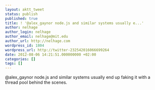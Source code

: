 ```yaml
---
layout: aktt_tweet
status: publish
published: true
title: ! '@alex_gaynor node.js and similar systems usually e...'
author: nelhage
author_login: nelhage
author_email: nelhage@mit.edu
author_url: http://nelhage.com
wordpress_id: 1804
wordpress_url: http://twitter-232542016066699264
date: 2012-08-06 14:21:51.000000000 +02:00
categories: []
tags: []
---
```

@alex_gaynor node.js and similar systems usually end up faking it with a thread pool behind the scenes.
